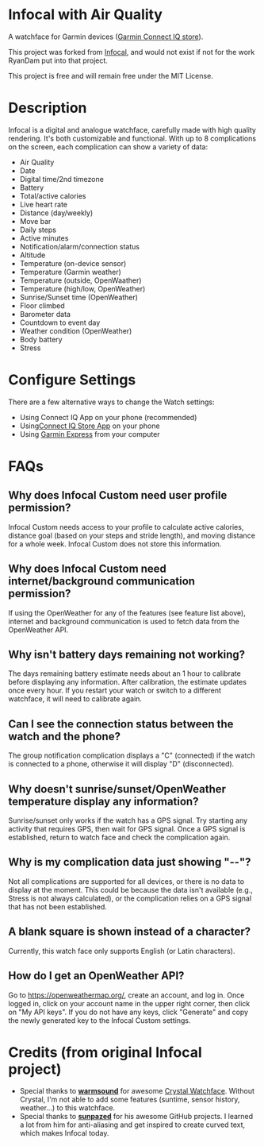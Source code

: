 # Infocal with Air Quality
A watchface for Garmin devices ([Garmin Connect IQ store](https://apps.garmin.com/apps/f86d1406-8272-4ede-abe5-cc566dd8e2d6)). 

This project was forked from [Infocal](https://github.com/RyanDam/Infocal), and would not exist if not for the work RyanDam put into that project.

This project is free and will remain free under the MIT License.

# Description

Infocal is a digital and analogue watchface, carefully made with high quality rendering. It's both customizable and functional. With up to 8 complications on the screen, each complication can show a variety of data:

- Air Quality
- Date
- Digital time/2nd timezone
- Battery
- Total/active calories
- Live heart rate
- Distance (day/weekly)
- Move bar
- Daily steps
- Active minutes
- Notification/alarm/connection status
- Altitude
- Temperature (on-device sensor)
- Temperature (Garmin weather)
- Temperature (outside, OpenWaather)
- Temperature (high/low, OpenWeather)
- Sunrise/Sunset time (OpenWeather)
- Floor climbed
- Barometer data
- Countdown to event day
- Weather condition (OpenWeather)
- Body battery
- Stress

# Configure Settings

There are a few alternative ways to change the Watch settings:
- Using Connect IQ App on your phone (recommended)
- Using[Connect IQ Store App](https://support.garmin.com/en-US/?faq=9rNKwEDKMj2FAxqUVrsudA) on your phone
- Using [Garmin Express](https://support.garmin.com/en-CA/?faq=6Vl7EbW3qA42l63ZIhJet5) from your computer 

# FAQs

## Why does Infocal Custom need user profile permission?

Infocal Custom needs access to your profile to calculate active calories, distance goal (based on your steps and stride length), and moving distance for a whole week. Infocal Custom does not store this information.

## Why does Infocal Custom need internet/background communication permission?

If using the OpenWeather for any of the features (see feature list above), internet and background communication is used to fetch data from the OpenWeather API.

## Why isn't battery days remaining not working?

The days remaining battery estimate needs about an 1 hour to calibrate before displaying any information. After calibration, the estimate updates once every hour. If you restart your watch or switch to a different watchface, it will need to calibrate again.

## Can I see the connection status between the watch and the phone?

The group notification complication displays a "C" (connected) if the watch is connected to a phone, otherwise it will display "D" (disconnected).

## Why doesn't sunrise/sunset/OpenWeather temperature display any information?

Sunrise/sunset only works if the watch has a GPS signal. Try starting any activity that requires GPS, then wait for GPS signal. Once a GPS signal is established, return to watch face and check the complication again.

## Why is my complication data just showing "--"?

Not all complications are supported for all devices, or there is no data to display at the moment. This could be because the data isn't available (e.g., Stress is not always calculated), or the complication relies on a GPS signal that has not been established.

## A blank square is shown instead of a character?

Currently, this watch face only supports English (or Latin characters).

## How do I get an OpenWeather API?

Go to https://openweathermap.org/, create an account, and log in. Once logged in, click on your account name in the upper right corner, then click on "My API keys". If you do not have any keys, click "Generate" and copy the newly generated key to the Infocal Custom settings.

# Credits (from original Infocal project)

- Special thanks to **[warmsound](https://github.com/warmsound)** for awesome [Crystal Watchface](https://github.com/warmsound/crystal-face). Without Crystal, I'm not able to add some features (suntime, sensor history, weather...) to this watchface.
- Special thanks to **[sunpazed](https://github.com/sunpazed)** for his awesome GitHub projects. I learned a lot from him for anti-aliasing and get inspired to create curved text, which makes Infocal today.
